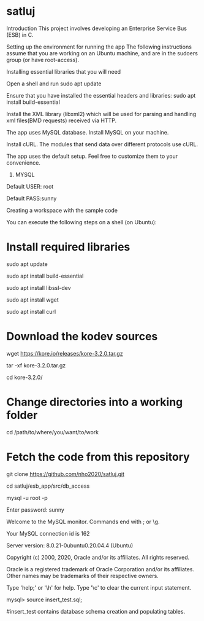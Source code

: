 # satluj
Introduction
This project involves developing an Enterprise Service Bus (ESB) in C.

Setting up the environment for running the app
The following instructions assume that you are working on an Ubuntu machine, and are in the sudoers group (or have root-access).

Installing essential libraries that you will need

Open a shell and run sudo apt update

Ensure that you have installed the essential headers and libraries: sudo apt install build-essential

Install the XML library (libxml2) which will be used for parsing and handling xml files(BMD requests) received via HTTP.

The app uses MySQL database. Install MySQL on your machine.

Install cURL. The modules that send data over different protocols use cURL.

The app uses the default setup. Feel free to customize them to your convenience.

1. MYSQL

Default USER: root

Default PASS:sunny

Creating a workspace with the sample code

You can execute the following steps on a shell (on Ubuntu):

# Install required libraries

sudo apt update

sudo apt install build-essential

sudo apt install libssl-dev

sudo apt install wget

sudo apt install curl

# Download the kodev sources

wget https://kore.io/releases/kore-3.2.0.tar.gz

tar -xf kore-3.2.0.tar.gz

cd kore-3.2.0/

# Change directories into a working folder

cd /path/to/where/you/want/to/work

# Fetch the code from this repository

git clone https://github.com/nho2020/satluj.git

cd satluj/esb_app/src/db_access

mysql -u root -p

Enter password: sunny

Welcome to the MySQL monitor.  Commands end with ; or \g.

Your MySQL connection id is 162

Server version: 8.0.21-0ubuntu0.20.04.4 (Ubuntu)

Copyright (c) 2000, 2020, Oracle and/or its affiliates. All rights reserved.

Oracle is a registered trademark of Oracle Corporation and/or its affiliates. Other names may be trademarks of their respective owners.

Type 'help;' or '\h' for help. Type '\c' to clear the current input statement.

mysql> source insert_test.sql;

#insert_test contains database schema creation and populating tables.
